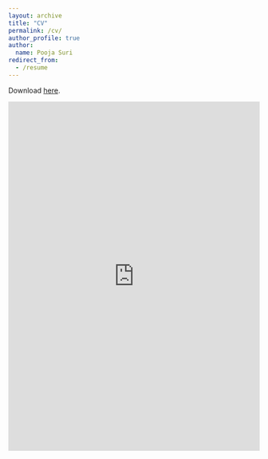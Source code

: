 ```yaml
---
layout: archive
title: "CV"
permalink: /cv/
author_profile: true
author:
  name: Pooja Suri
redirect_from:
  - /resume
---
```


<meta name="description" content="Pooja Suri CV">

Download [here](https://poojasuri.github.io/files/PoojaSuri_CV_2025.pdf). <br/>

<iframe src="https://docs.google.com/gview?url=https://poojasuri.github.io/files/PoojaSuri_CV.pdf&embedded=true" style="width:100%; height:700px" frameborder="0"></iframe>
